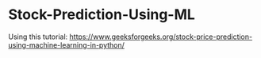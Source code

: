 # Stock-Prediction-Using-ML
Using this tutorial: https://www.geeksforgeeks.org/stock-price-prediction-using-machine-learning-in-python/
